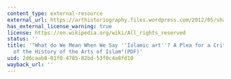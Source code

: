 ```yaml
---
content_type: external-resource
external_url: https://arthistoriography.files.wordpress.com/2012/05/shalem.pdf
has_external_license_warning: true
license: https://en.wikipedia.org/wiki/All_rights_reserved
status: ''
title: '"What do We Mean When We Say ''Islamic art''? A Plea for a Critical Rewriting
  of the History of the Arts of Islam"(PDF)'
uid: 2d6caab8-01f0-4785-82bd-53f0c4a8fd10
wayback_url: ''
---
```


